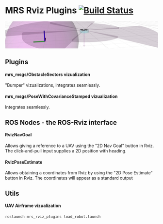 # MRS Rviz Plugins [![Build Status](https://github.com/ctu-mrs/mrs_rviz_plugins/workflows/CI/badge.svg)](https://github.com/ctu-mrs/mrs_rviz_plugins/actions)

![](.fig/thumbnail.jpg)

## Plugins

#### mrs_msgs/ObstacleSectors vizualization

"Bumper" vizualizations, integrates seamlessly.

#### mrs_msgs/PoseWithCovarianceStamped vizualization

Integrates seamlessly.

## ROS Nodes - the ROS-Rviz interface

#### RvizNavGoal

Allows giving a reference to a UAV using the "2D Nav Goal" button in Rviz.
The click-and-pull input supplies a 2D position with heading.

#### RvizPoseEstimate

Allows obtaining a coordinates from Rviz by using the "2D Pose Estimate" button in Rviz.
The coordinates will appear as a standard output

## Utils

#### UAV Airframe vizualization

```bash
roslaunch mrs_rviz_plugins load_robot.launch
```
